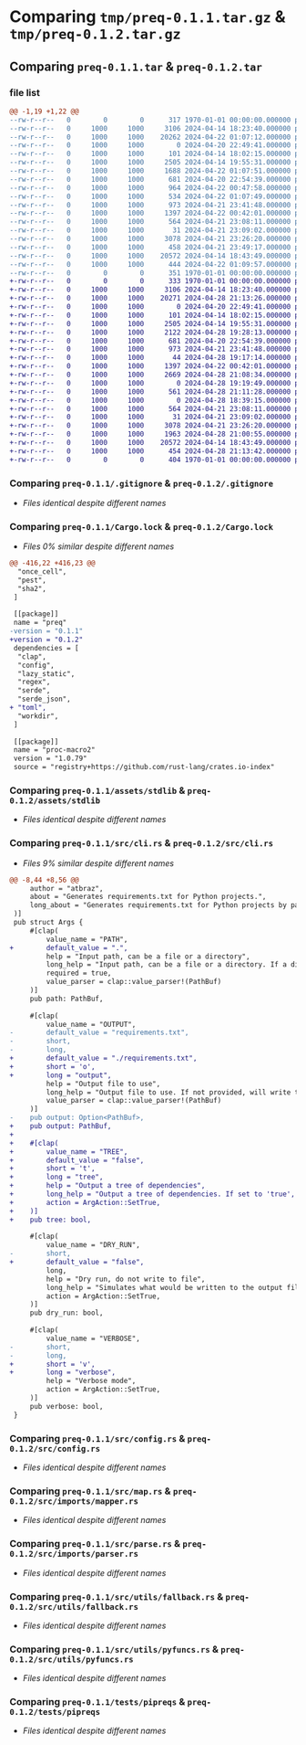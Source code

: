 # Comparing `tmp/preq-0.1.1.tar.gz` & `tmp/preq-0.1.2.tar.gz`

## Comparing `preq-0.1.1.tar` & `preq-0.1.2.tar`

### file list

```diff
@@ -1,19 +1,22 @@
--rw-r--r--   0        0        0      317 1970-01-01 00:00:00.000000 preq-0.1.1/Cargo.toml
--rw-r--r--   0     1000     1000     3106 2024-04-14 18:23:40.000000 preq-0.1.1/.gitignore
--rw-r--r--   0     1000     1000    20262 2024-04-22 01:07:12.000000 preq-0.1.1/Cargo.lock
--rw-r--r--   0     1000     1000        0 2024-04-20 22:49:41.000000 preq-0.1.1/Config.toml
--rw-r--r--   0     1000     1000      101 2024-04-14 18:02:15.000000 preq-0.1.1/README.md
--rw-r--r--   0     1000     1000     2505 2024-04-14 19:55:31.000000 preq-0.1.1/assets/stdlib
--rw-r--r--   0     1000     1000     1688 2024-04-22 01:07:51.000000 preq-0.1.1/src/cli.rs
--rw-r--r--   0     1000     1000      681 2024-04-20 22:54:39.000000 preq-0.1.1/src/config.rs
--rw-r--r--   0     1000     1000      964 2024-04-22 00:47:58.000000 preq-0.1.1/src/input.rs
--rw-r--r--   0     1000     1000      534 2024-04-22 01:07:49.000000 preq-0.1.1/src/main.rs
--rw-r--r--   0     1000     1000      973 2024-04-21 23:41:48.000000 preq-0.1.1/src/map.rs
--rw-r--r--   0     1000     1000     1397 2024-04-22 00:42:01.000000 preq-0.1.1/src/parse.rs
--rw-r--r--   0     1000     1000      564 2024-04-21 23:08:11.000000 preq-0.1.1/src/utils/fallback.rs
--rw-r--r--   0     1000     1000       31 2024-04-21 23:09:02.000000 preq-0.1.1/src/utils/mod.rs
--rw-r--r--   0     1000     1000     3078 2024-04-21 23:26:20.000000 preq-0.1.1/src/utils/pyfuncs.rs
--rw-r--r--   0     1000     1000      458 2024-04-21 23:49:17.000000 preq-0.1.1/src/write.rs
--rw-r--r--   0     1000     1000    20572 2024-04-14 18:43:49.000000 preq-0.1.1/tests/pipreqs
--rw-r--r--   0     1000     1000      444 2024-04-22 01:09:57.000000 preq-0.1.1/pyproject.toml
--rw-r--r--   0        0        0      351 1970-01-01 00:00:00.000000 preq-0.1.1/PKG-INFO
+-rw-r--r--   0        0        0      333 1970-01-01 00:00:00.000000 preq-0.1.2/Cargo.toml
+-rw-r--r--   0     1000     1000     3106 2024-04-14 18:23:40.000000 preq-0.1.2/.gitignore
+-rw-r--r--   0     1000     1000    20271 2024-04-28 21:13:26.000000 preq-0.1.2/Cargo.lock
+-rw-r--r--   0     1000     1000        0 2024-04-20 22:49:41.000000 preq-0.1.2/Config.toml
+-rw-r--r--   0     1000     1000      101 2024-04-14 18:02:15.000000 preq-0.1.2/README.md
+-rw-r--r--   0     1000     1000     2505 2024-04-14 19:55:31.000000 preq-0.1.2/assets/stdlib
+-rw-r--r--   0     1000     1000     2122 2024-04-28 19:28:13.000000 preq-0.1.2/src/cli.rs
+-rw-r--r--   0     1000     1000      681 2024-04-20 22:54:39.000000 preq-0.1.2/src/config.rs
+-rw-r--r--   0     1000     1000      973 2024-04-21 23:41:48.000000 preq-0.1.2/src/imports/mapper.rs
+-rw-r--r--   0     1000     1000       44 2024-04-28 19:17:14.000000 preq-0.1.2/src/imports/mod.rs
+-rw-r--r--   0     1000     1000     1397 2024-04-22 00:42:01.000000 preq-0.1.2/src/imports/parser.rs
+-rw-r--r--   0     1000     1000     2669 2024-04-28 21:08:34.000000 preq-0.1.2/src/imports/reader.rs
+-rw-r--r--   0     1000     1000        0 2024-04-28 19:19:49.000000 preq-0.1.2/src/imports/tests.rs
+-rw-r--r--   0     1000     1000      561 2024-04-28 21:11:28.000000 preq-0.1.2/src/main.rs
+-rw-r--r--   0     1000     1000        0 2024-04-28 18:39:15.000000 preq-0.1.2/src/pypi.rs
+-rw-r--r--   0     1000     1000      564 2024-04-21 23:08:11.000000 preq-0.1.2/src/utils/fallback.rs
+-rw-r--r--   0     1000     1000       31 2024-04-21 23:09:02.000000 preq-0.1.2/src/utils/mod.rs
+-rw-r--r--   0     1000     1000     3078 2024-04-21 23:26:20.000000 preq-0.1.2/src/utils/pyfuncs.rs
+-rw-r--r--   0     1000     1000     1963 2024-04-28 21:00:55.000000 preq-0.1.2/src/writer.rs
+-rw-r--r--   0     1000     1000    20572 2024-04-14 18:43:49.000000 preq-0.1.2/tests/pipreqs
+-rw-r--r--   0     1000     1000      454 2024-04-28 21:13:42.000000 preq-0.1.2/pyproject.toml
+-rw-r--r--   0        0        0      404 1970-01-01 00:00:00.000000 preq-0.1.2/PKG-INFO
```

### Comparing `preq-0.1.1/.gitignore` & `preq-0.1.2/.gitignore`

 * *Files identical despite different names*

### Comparing `preq-0.1.1/Cargo.lock` & `preq-0.1.2/Cargo.lock`

 * *Files 0% similar despite different names*

```diff
@@ -416,22 +416,23 @@
  "once_cell",
  "pest",
  "sha2",
 ]
 
 [[package]]
 name = "preq"
-version = "0.1.1"
+version = "0.1.2"
 dependencies = [
  "clap",
  "config",
  "lazy_static",
  "regex",
  "serde",
  "serde_json",
+ "toml",
  "workdir",
 ]
 
 [[package]]
 name = "proc-macro2"
 version = "1.0.79"
 source = "registry+https://github.com/rust-lang/crates.io-index"
```

### Comparing `preq-0.1.1/assets/stdlib` & `preq-0.1.2/assets/stdlib`

 * *Files identical despite different names*

### Comparing `preq-0.1.1/src/cli.rs` & `preq-0.1.2/src/cli.rs`

 * *Files 9% similar despite different names*

```diff
@@ -8,44 +8,56 @@
     author = "atbraz",
     about = "Generates requirements.txt for Python projects.",
     long_about = "Generates requirements.txt for Python projects by parsing imports from Python files and checking for their package names and versions in your venv."
 )]
 pub struct Args {
     #[clap(
         value_name = "PATH",
+        default_value = ".",
         help = "Input path, can be a file or a directory",
         long_help = "Input path, can be a file or a directory. If a directory is provided, all Python files in the directory will be parsed for imports.",
         required = true,
         value_parser = clap::value_parser!(PathBuf)
     )]
     pub path: PathBuf,
 
     #[clap(
         value_name = "OUTPUT",
-        default_value = "requirements.txt",
-        short,
-        long,
+        default_value = "./requirements.txt",
+        short = 'o',
+        long = "output",
         help = "Output file to use",
         long_help = "Output file to use. If not provided, will write to requirements.txt in the current directory. If set to 'pyproject.toml', will write to project.dependencies (must be in current directory).",
         value_parser = clap::value_parser!(PathBuf)
     )]
-    pub output: Option<PathBuf>,
+    pub output: PathBuf,
+
+    #[clap(
+        value_name = "TREE",
+        default_value = "false",
+        short = 't',
+        long = "tree",
+        help = "Output a tree of dependencies",
+        long_help = "Output a tree of dependencies. If set to 'true', will output a tree of dependencies to the output file.",
+        action = ArgAction::SetTrue,
+    )]
+    pub tree: bool,
 
     #[clap(
         value_name = "DRY_RUN",
-        short,
+        default_value = "false",
         long,
         help = "Dry run, do not write to file",
         long_help = "Simulates what would be written to the output file should in a regular call.",
         action = ArgAction::SetTrue,
     )]
     pub dry_run: bool,
 
     #[clap(
         value_name = "VERBOSE",
-        short,
-        long,
+        short = 'v',
+        long = "verbose",
         help = "Verbose mode",
         action = ArgAction::SetTrue,
     )]
     pub verbose: bool,
 }
```

### Comparing `preq-0.1.1/src/config.rs` & `preq-0.1.2/src/config.rs`

 * *Files identical despite different names*

### Comparing `preq-0.1.1/src/map.rs` & `preq-0.1.2/src/imports/mapper.rs`

 * *Files identical despite different names*

### Comparing `preq-0.1.1/src/parse.rs` & `preq-0.1.2/src/imports/parser.rs`

 * *Files identical despite different names*

### Comparing `preq-0.1.1/src/utils/fallback.rs` & `preq-0.1.2/src/utils/fallback.rs`

 * *Files identical despite different names*

### Comparing `preq-0.1.1/src/utils/pyfuncs.rs` & `preq-0.1.2/src/utils/pyfuncs.rs`

 * *Files identical despite different names*

### Comparing `preq-0.1.1/tests/pipreqs` & `preq-0.1.2/tests/pipreqs`

 * *Files identical despite different names*

